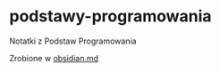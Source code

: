 # podstawy-programowania
Notatki z Podstaw Programowania

Zrobione w [obsidian.md](https://obsidian.md)
